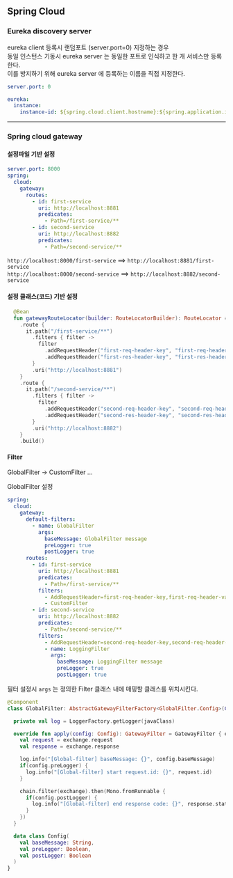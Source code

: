 ## Spring Cloud


### Eureka discovery server

eureka client 등록시 랜덤포트 (server.port=0) 지정하는 경우<br/>
동일 인스턴스 기동시 eureka server 는 동일한 포트로 인식하고 한 개 서비스만 등록한다.<br/>
이를 방지하기 위해 eureka server 에 등록하는 이름을 직접 지정한다.<br/>
```yml
server.port: 0

eureka:
  instance:
    instance-id: ${spring.cloud.client.hostname}:${spring.application.instance_id:${random.value}}
```

---

### Spring cloud gateway

#### 설정파일 기반 설정
```yml
server.port: 8000
spring:
  cloud:
    gateway:
      routes:
        - id: first-service
          uri: http://localhost:8881
          predicates:
            - Path=/first-service/**
        - id: second-service
          uri: http://localhost:8882
          predicates:
            - Path=/second-service/**
```

`http://localhost:8000/first-service` ==> `http://localhost:8881/first-service` <br/>
`http://localhost:8000/second-service` ==> `http://localhost:8882/second-service` <br/>

#### 설정 클래스(코드) 기반 설정
```kotlin
  @Bean
  fun gatewayRouteLocator(builder: RouteLocatorBuilder): RouteLocator = builder.routes()
    .route {
      it.path("/first-service/**")
        .filters { filter ->
          filter
            .addRequestHeader("first-req-header-key", "first-req-header-value")
            .addRequestHeader("first-res-header-key", "first-res-header-value")
        }
        .uri("http://localhost:8881")
    }
    .route {
      it.path("/second-service/**")
        .filters { filter ->
          filter
            .addRequestHeader("second-req-header-key", "second-req-header-value")
            .addRequestHeader("second-res-header-key", "second-res-header-value")
        }
        .uri("http://localhost:8882")
    }
    .build()
```

#### Filter

GlobalFilter -> CustomFilter ...

GlobalFilter 설정
```yml
spring:
  cloud:
    gateway:
      default-filters:
        - name: GlobalFilter
          args:
            baseMessage: GlobalFilter message
            preLogger: true
            postLogger: true
      routes:
        - id: first-service
          uri: http://localhost:8881
          predicates:
            - Path=/first-service/**
          filters:
            - AddRequestHeader=first-req-header-key,first-req-header-value
            - CustomFilter            
        - id: second-service
          uri: http://localhost:8882
          predicates:
            - Path=/second-service/**
          filters:
            - AddRequestHeader=second-req-header-key,second-req-header-value
            - name: LoggingFilter
              args:
                baseMessage: LoggingFilter message
                preLogger: true
                postLogger: true            
```

필터 설정시 `args` 는 정의한 Filter 클래스 내에 매핑할 클래스를 위치시킨다.
```kotlin
@Component
class GlobalFilter: AbstractGatewayFilterFactory<GlobalFilter.Config>(Config::class.java) {

  private val log = LoggerFactory.getLogger(javaClass)

  override fun apply(config: Config): GatewayFilter = GatewayFilter { exchange, chain ->
    val request = exchange.request
    val response = exchange.response

    log.info("[Global-filter] baseMessage: {}", config.baseMessage)
    if(config.preLogger) {
      log.info("[Global-filter] start request.id: {}", request.id)
    }

    chain.filter(exchange).then(Mono.fromRunnable {
      if(config.postLogger) {
        log.info("[Global-filter] end response code: {}", response.statusCode)
      }
    })
  }

  data class Config(
    val baseMessage: String,
    val preLogger: Boolean,
    val postLogger: Boolean
  )
}
```
